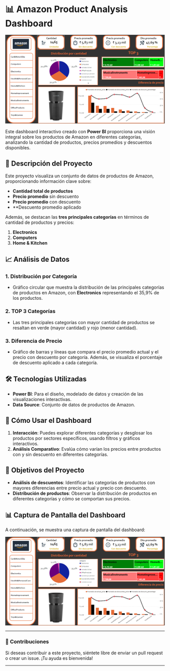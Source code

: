 # 📊 **Amazon Product Analysis Dashboard**

![Amazon Dashboard Screenshot](pantallazo.png)

Este dashboard interactivo creado con **Power BI** proporciona una visión integral sobre los productos de Amazon en diferentes categorías, analizando la cantidad de productos, precios promedios y descuentos disponibles. 

## 🚀 **Descripción del Proyecto**

Este proyecto visualiza un conjunto de datos de productos de Amazon, proporcionando información clave sobre:

- **Cantidad total de productos**
- **Precio promedio** sin descuento
- **Precio promedio** con descuento
- **Descuento promedio aplicado
  
Además, se destacan las **tres principales categorías** en términos de cantidad de productos y precios:

1. **Electronics**
2. **Computers**
3. **Home & Kitchen**

## 📈 **Análisis de Datos**

### 1. **Distribución por Categoría**
   - Gráfico circular que muestra la distribución de las principales categorías de productos en Amazon, con **Electronics** representando el 35,9% de los productos.

### 2. **TOP 3 Categorías**
   - Las tres principales categorías con mayor cantidad de productos se resaltan en verde (mayor cantidad) y rojo (menor cantidad).

### 3. **Diferencia de Precio**
   - Gráfico de barras y líneas que compara el precio promedio actual y el precio con descuento por categoría. Además, se visualiza el porcentaje de descuento aplicado a cada categoría.

## 🛠 **Tecnologías Utilizadas**

- **Power BI**: Para el diseño, modelado de datos y creación de las visualizaciones interactivas.
- **Data Source**: Conjunto de datos de productos de Amazon.

## 📂 **Cómo Usar el Dashboard**

1. **Interacción**: Puedes explorar diferentes categorías y desglosar los productos por sectores específicos, usando filtros y gráficos interactivos.
2. **Análisis Comparativo**: Evalúa cómo varían los precios entre productos con y sin descuento en diferentes categorías.

## 🎯 **Objetivos del Proyecto**

- **Análisis de descuentos**: Identificar las categorías de productos con mayores diferencias entre precio actual y precio con descuento.
- **Distribución de productos**: Observar la distribución de productos en diferentes categorías y cómo se comportan sus precios.

## 📊 **Captura de Pantalla del Dashboard**

A continuación, se muestra una captura de pantalla del dashboard:

![Captura del Dashboard](./pantallazo.png)

---

### 📩 **Contribuciones**

Si deseas contribuir a este proyecto, siéntete libre de enviar un pull request o crear un issue. ¡Tu ayuda es bienvenida!

---

